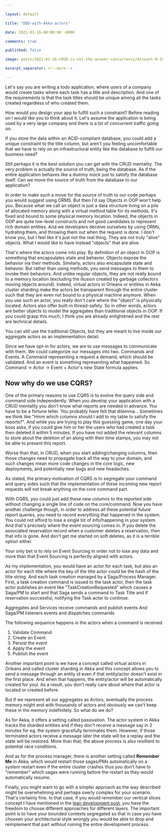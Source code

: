 ```yaml
---

layout: default

title: "DDD-with-Akka-actors"

date: 2021-01-16-00:00:00 -0000

comments: true

published: false

image: posts/2021-01-16-CRUD-is-not-the-answer-concurrency/Account-0-100.png

excerpt_separator: <!--more-->

---
```


Let's say you are writing a todo application, where users of a company would create tasks where each task has a title and description. And one of the requirements is that the task titles should be unique among all the tasks created regardless of who created them.

How would you design your app to fulfill such a constraint? Before reading on I would like you to think about it. Let's assume the application is being used by a
very large company and there is a lot of concurrent traffic going on. 

If you store the data within an ACID-compliant database, you could add a unique constraint to the title column, but aren't you feeling uncomfortable that we have to rely on an infrastructural entity like the database to fulfill our business need?

Still perhaps it is the best solution you can get with the CRUD mentality.
The very problem is actually the source of truth, being the database.
As if the entire application behaves like a dummy mock just to satisfy the database itself.  Can we move the source of truth from the database to our application?

In order to make such a move for the source of truth to our code perhaps you would suggest using ORMS. But then I'd say Objects in OOP  won't help you. Because what we call an object is just a data structure living on a pile of allocated memory along with a virtual method table for its methods. It's fixed and bound to some physical memory location. Indeed, the objects in OOP are quite low-level constructs and not good candidates to represent rich domain entities.
And we developers deceive ourselves by using ORMs, hydrating them, and throwing them out when the request is done. I don't know you, but I feel like it's just not the real thing. They are not truly "alive"
objects. What I would like to have instead "objects" that are alive.

That's where the actors come into play. By definition of an object in OOP is something that encapsulates state and behavior. Objects expose the behavior via their methods. Similarly, actors also encapsulate state and behavior. But rather than using methods, you send messages to them to invoke their behaviors.
And unlike regular objects, they are not really bound to a memory location (excluding the illusion created by garbage collectors moving objects around). Indeed, virtual actors in Orleans or entities in Akka cluster sharding make the actors be transparent through the entire cluster such that they are even not bound to a physical machine anymore. When you use such an actor, you really don't care where the "object" is physically located. Actors also offer built-in thread-safety. So in other words, actors are better objects to model the aggregates than traditional objects in OOP. If you could grasp this much, I think you are already enlightened and the rest are technical details.

You can still use the traditional Objects, but they are meant to live inside our aggregate actors as an implementation detail.


Since we have opt-in for actors, we are to use messages to communicate with them. We could categorize our messages into two. Commands and Events.
A Command representing a request a demand, which should be validated. And an event is something representing what happened.
So Command -> Actor -> Event + Actor's new State formula applies.

## Now why do we use CQRS?

One of the primary reasons to use CQRS is to evolve the query side and command side independently. When you develop your application with a CRUD mentality you don't know what reports are needed in advance. You have to be a fortune teller.
You probably have felt that dilemma... Sometimes we think like "Hmm which columns should I add to my table to satisfy the reports?". And while you are trying to play this guessing game, one day your boss asks, if you could give him or her the users who had created a task then deleted it within 5 minutes. If you have not added the relevant columns to store about the deletion of an along with their time stamps, you may not be able to present this report.

Worse than that, in CRUD, when you start adding/changing columns, then those changes need to propagate back all the way to your domain, and such changes mean more code changes in the core logic, new deployments, and potentially new bugs and new headaches.

As stated, the primary motivation of CQRS is to segregate your command and query sides such that the implementation of these incoming new report requests will not break anything on the core command part.

With CQRS, you could just add these new columns to the reported side without changing a single line of code on the core/command.
Now you have another challenge though, in order to address all these potential future report queries, you need to record everything that happened in the system.
You could not afford to lose a single bit of info/happening in your system.
And that's precisely where the event sourcing comes in.
If you delete the associated reservation record when a customer deletes a reservation, then that info is gone. And don't get me started on soft deletes, as it is a terrible option either.

Your only bet is to rely on Event Sourcing in order not to lose any data and more than that Event Sourcing is perfectly aligned with actors.

As my implementation, you would have an actor for each task, but also an actor for each title where the key of the title actor could be the hash of the title string. And each task creation managed by a Saga/Process Manager. First, a task creation command is issued to the task actor, then the task actor publishes an event like "TaskCreationRequested" which causes a Saga/PM to start and that Saga sends a command to Task Title and if reservation successful, notifying the Task actor to 
continue.

Aggregates and Services receive commands and publish events And Saga/PM listeners events and dispatches commands

The following sequence happens in the actors when a command is received

1. Validate Command
2. Create an Event
3. Persist the event
4. Apply the event
5. Publish the event

Another important point is we have a concept called virtual actors in Orleans and called cluster sharding in Akka
and this concept allows you to send a message through an entity id even if that entity/actor doesn't exist in the first place. And when that happens, the entity/actor will be automatically created for youl. As a result, you don't really care about where that actor is located or created before.

But if we represent all our aggregates as Actors, eventually the process memory might end with thousands of actors and obviously we can't keep these in the memory indefinitely. So what do we do?

As for Akka, it offers a setting called passivation. The actor system in Akka tracks the sharded entities and if they don't receive a message say in 2 minutes for eg. the system gracefully terminates them. However, if those terminated actors receive a message later the state will be a replay and the state will be restored. More than that, the above process is also resillient to potential race conditions.

And as for the process manager, there is another setting called **Remember Me** in Akka, which would restart those sagas/PMs automatically on a system restart even if the entire cluster crashes thus you don't have to "remember" which sagas were running before the restart as they would automatically resume.

Finally, you might want to go with a simpler approach as the way described might be overwhelming and perhaps overly complex for your scenario. That's certainly fine. In that case, if you would remember our vertical slices concept I have mentioned in the [lean development post](https://onurgumus.github.io/2020/12/21/your-domain-driven-project-Lean-software-development.html), you have the freedom to choose different approaches for different layers. The important point is to have your bounded contexts segregated so that in case you have choosen your architectural style wrongly you would be able to drop and reimplement that part without 
ruining the entire development process.
